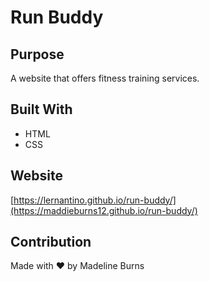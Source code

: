 # Run Buddy

## Purpose
A website that offers fitness training services.

## Built With
* HTML
* CSS

## Website
[https://lernantino.github.io/run-buddy/](https://maddieburns12.github.io/run-buddy/)

## Contribution
Made with ❤️ by Madeline Burns
